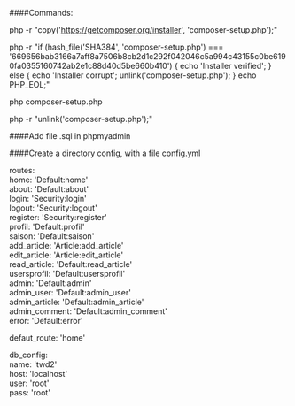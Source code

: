 ####Commands:

php -r "copy('https://getcomposer.org/installer', 'composer-setup.php');"  

php -r "if (hash_file('SHA384', 'composer-setup.php') === '669656bab3166a7aff8a7506b8cb2d1c292f042046c5a994c43155c0be6190fa0355160742ab2e1c88d40d5be660b410') { echo 'Installer verified'; } else { echo 'Installer corrupt'; unlink('composer-setup.php'); } echo PHP_EOL;"  

php composer-setup.php  

php -r "unlink('composer-setup.php');"


####Add file .sql in phpmyadmin


####Create a directory config, with a file config.yml  

 routes:  
     home: 'Default:home'  
     about: 'Default:about'  
     login: 'Security:login'  
     logout: 'Security:logout'  
     register: 'Security:register'  
     profil: 'Default:profil'  
     saison: 'Default:saison'  
     add_article: 'Article:add_article'  
     edit_article: 'Article:edit_article'  
     read_article: 'Default:read_article'  
     usersprofil: 'Default:usersprofil'  
     admin: 'Default:admin'  
     admin_user: 'Default:admin_user'  
     admin_article: 'Default:admin_article'   
     admin_comment: 'Default:admin_comment'  
     error:  'Default:error'
 
 defaut_route: 'home'
 
 db_config:  
     name: 'twd2'  
     host: 'localhost'  
     user: 'root'  
     pass: 'root'  